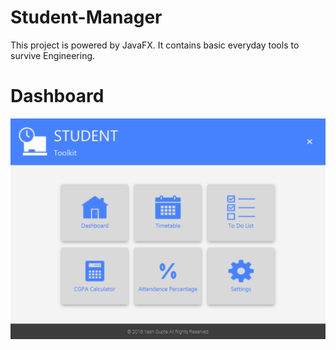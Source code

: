 # Student-Manager
This project is powered by JavaFX. It contains basic everyday tools to survive Engineering.
# Dashboard
![](gif1.gif)

